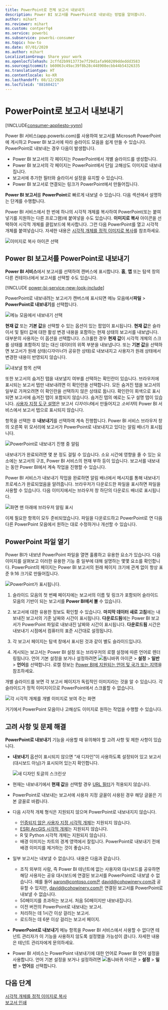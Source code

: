 ```yaml
---
title: PowerPoint로 전체 보고서 내보내기
description: Power BI 보고서를 PowerPoint로 내보내는 방법을 알아봅니다.
author: mihart
ms.reviewer: mihart
ms.custom: contperfq4
ms.service: powerbi
ms.subservice: powerbi-consumer
ms.topic: how-to
ms.date: 07/01/2020
ms.author: mihart
LocalizationGroup: Share your work
ms.openlocfilehash: 2cffd2b9913773e7f29d1afa960209ddeddd3583
ms.sourcegitcommit: b60063c49ac39f8b28c448908ecbb44b54326335
ms.translationtype: HT
ms.contentlocale: ko-KR
ms.lasthandoff: 08/12/2020
ms.locfileid: "88160421"
---
```

# <a name="export-reports-to-powerpoint"></a>PowerPoint로 보고서 내보내기

[!INCLUDE[consumer-appliesto-yynn](../includes/consumer-appliesto-yynn.md)]


Power BI 서비스(app.powerbi.com)를 사용하여 보고서를 Microsoft PowerPoint에 게시하고 Power BI 보고서에 따라 슬라이드 모음을 쉽게 만들 수 있습니다. PowerPoint로 내보내는 경우 다음이 발생합니다.

* Power BI 보고서의 각 페이지는 PowerPoint에서 개별 슬라이드를 생성합니다.
* Power BI 보고서의 각 페이지는 PowerPoint에서 단일 고해상도 이미지로 내보내집니다.
* 보고서에 추가한 필터와 슬라이서 설정을 유지할 수 있습니다.
* Power BI 보고서로 연결되는 링크가 PowerPoint에서 만들어집니다.

**Power BI 보고서**를 **PowerPoint**로 빠르게 내보낼 수 있습니다. 다음 섹션에서 설명하는 단계를 수행합니다.

Power BI 서비스에서 한 번에 하나의 시각적 개체를 복사하여 PowerPoint(또는 붙여넣기를 지원하는 다른 프로그램)에 붙여넣을 수도 있습니다. **이미지로 복사** 아이콘을 선택하여 시각적 개체를 클립보드에 복사합니다. 그런 다음 PowerPoint를 열고 시각적 개체를 붙여넣습니다. 자세한 내용은 [시각적 개체를 정적 이미지로 복사](../visuals/power-bi-visualization-copy-paste.md)를 참조하세요.

![이미지로 복사 아이콘 선택](media/end-user-powerpoint/power-bi-copy.png)

## <a name="export-your-power-bi-report-to-powerpoint"></a>Power BI 보고서를 PowerPoint로 내보내기
**Power BI 서비스**에서 보고서를 선택하여 캔버스에 표시합니다. **홈**, **앱** 또는 탐색 창의 다른 컨테이너에서 보고서를 선택할 수도 있습니다.

[!INCLUDE [power-bi-service-new-look-include](../includes/power-bi-service-new-look-include.md)]

PowerPoint로 내보내려는 보고서가 캔버스에 표시되면 메뉴 모음에서**파일** > **PowerPoint로 내보내기**를 선택합니다.

![메뉴 모음에서 내보내기 선택](media/end-user-powerpoint/power-bi-export.png)

**현재 값** 또는 **기본 값**을 선택할 수 있는 옵션이 있는 팝업이 표시됩니다. **현재 값**은 슬라이서 및 필터 값에 대한 활성 변경 내용을 포함하는 현재 상태의 보고서를 내보냅니다.  대부분의 사용자는 이 옵션을 선택합니다. 스크롤한 경우 **현재 값**이 시각적 개체의 스크롤 상태를 포함하지 않는 대신 데이터의 위쪽 부분을 내보냅니다. 또는 **기본 값**을 선택하면 보고서가 원래 상태(*디자이너*가 공유한 상태)로 내보내지고 사용자가 원래 상태에서 변경한 내용이 반영되지 않습니다.

![내보낼 항목 선택](media/end-user-powerpoint/power-bi-current-values.png)
 
또한 보고서의 숨겨진 탭을 내보낼지 여부를 선택하는 확인란이 있습니다. 브라우저에 표시되는 보고서 탭만 내보내려면 이 확인란을 선택합니다. 모든 숨겨진 탭을 보고서의 일부로 가져오려면 이 확인란을 선택하지 않은 상태로 둡니다. 확인란이 회색으로 표시되면 보고서에 숨겨진 탭이 포함되지 않습니다. 숨겨진 탭의 예로는 도구 설명 탭이 있습니다. [사용자 지정 도구 설명](../create-reports/desktop-tooltips.md)은 보고서 *디자이너*에서 만들어지고 *소비자*의 Power BI 서비스에서 보고서 탭으로 표시되지 않습니다. 

항목을 선택한 후 **내보내기**를 선택하여 계속 진행합니다. Power BI 서비스 브라우저 창의 오른쪽 위 모서리에 보고서가 PowerPoint로 내보내지고 있다는 알림 배너가 표시됩니다. 



![PowerPoint로 내보내기 진행 중 알림](media/end-user-powerpoint/power-bi-export-progress.png)

내보내기가 완료되려면 몇 분 정도 걸릴 수 있습니다. 소요 시간에 영향을 줄 수 있는 요소에는 보고서의 구조, Power BI 서비스의 현재 부하 등이 있습니다. 보고서를 내보내는 동안 Power BI에서 계속 작업을 진행할 수 있습니다.

Power BI 서비스가 내보내기 작업을 완료하면 알림 배너에서 메시지를 통해 내보내기 프로세스가 완료되었음을 알려줍니다. 브라우저가 다운로드한 파일을 표시하면 파일을 사용할 수 있습니다. 다음 이미지에서는 브라우저 창 하단의 다운로드 배너로 표시됩니다.

![화면 맨 아래에 브라우저 알림 표시](media/end-user-powerpoint/power-bi-browsers.png)

이제 필요한 항목이 모두 준비되었습니다. 파일을 다운로드하고 PowerPoint로 연 다음 다른 PowerPoint 모음에서 원하는 대로 수정하거나 개선할 수 있습니다.

## <a name="open-the-powerpoint-file"></a>PowerPoint 파일 열기
Power BI가 내보낸 PowerPoint 파일을 열면 훌륭하고 유용한 요소가 있습니다. 다음 이미지를 살펴보고 이러한 유용한 기능 중 일부에 대해 설명하는 몇몇 요소를 확인합니다. PowerPoint의 페이지는 Power BI 보고서의 원래 페이지 크기에 관계 없이 항상 표준 9:16 크기로 만들어집니다.

![PowerPoint가 표시됩니다.](media/end-user-powerpoint/power-bi-powerpoint-numbered.png)

1. 슬라이드 모음의 첫 번째 페이지에는 보고서의 이름 및 링크가 포함되어 슬라이드 모음의 기반이 되는 보고서를 **Power BI에서 볼** 수 있습니다.
2. 보고서에 대한 유용한 정보도 확인할 수 있습니다. **마지막 데이터 새로 고침**에는 내보내진 보고서의 기준 날짜와 시간이 표시됩니다. **다운로드됨**에는 Power BI 보고서가 PowerPoint 파일로 내보내진 날짜와 시간이 표시됩니다. **다운로드됨** 시간은 내보내기 시점에서 컴퓨터의 표준 시간대로 설정됩니다.


3. 각 보고서 페이지는 탐색 창에서 표시된 것과 같이 별도 슬라이드입니다. 
4. 게시되는 보고서는 Power BI 설정 또는 브라우저의 로캘 설정에 따른 언어로 렌더링됩니다. 언어 기본 설정을 보거나 설정하려면 ![톱니바퀴 아이콘](media/end-user-powerpoint/power-bi-settings-icon.png) > **설정** > **일반** > **언어**를 선택합니다. 로캘 정보는 [Power BI에 지원되는 언어 및 국가 또는 지역](../fundamentals/supported-languages-countries-regions.md)을 참조하세요.


개별 슬라이드를 보면 각 보고서 페이지가 독립적인 이미지라는 것을 알 수 있습니다. 각 슬라이드가 정적 이미지이므로 PowerPoint에서 스크롤할 수 없습니다.

![각 시각적 개체를 개별 이미지로 보여 주는 화면](media/end-user-powerpoint/power-bi-images.png)

거기에서 PowerPoint 모음이나 고해상도 이미지로 원하는 작업을 수행할 수 있습니다.

## <a name="considerations-and-troubleshooting"></a>고려 사항 및 문제 해결
**PowerPoint로 내보내기** 기능을 사용할 때 유의해야 할 고려 사항 및 제한 사항이 있습니다.
 

* **내보내기** 옵션이 표시되지 않으면 “새 디자인”이 사용하도록 설정되어 있고 보고서(대시보드 아님)가 표시되어 있는지 확인합니다.

    ![새 디자인 토글의 스크린샷](media/end-user-powerpoint/power-bi-new-look.png)

* 현재는 내보내기에서 **현재 값**을 선택할 경우 [URL 필터](../collaborate-share/service-url-filters.md)가 적용되지 않습니다.

* PowerPoint로 내보내는 보고서에 사용자 지정 글꼴이 사용된 경우 해당 글꼴은 기본 글꼴로 바뀝니다.

* 다음 시각적 개체 형식은 지원되지 않으며 PowerPoint로 내보내지지 않습니다.
   - [인증되지 않은 사용자 지정 시각적 개체](../developer/visuals/power-bi-custom-visuals-certified.md)는 지원되지 않습니다. 
   - [ESRI ArcGIS 시각적 개체](../visuals/power-bi-visualizations-arcgis.md)는 지원되지 않습니다.
   - R 및 Python 시각적 개체는 지원되지 않습니다.
   - 배경 이미지는 차트의 경계 영역에서 잘립니다. PowerPoint로 내보내기 전에 배경 이미지를 제거하는 것이 좋습니다.

* 일부 보고서는 내보낼 수 없습니다. 내용은 다음과 같습니다.
    - 조직 외부의 사람, 즉 Power BI 테넌트에 없는 사용자와 대시보드를 공유하면 해당 사용자는 공유 대시보드에 연결된 보고서를 PowerPoint로 내보낼 수 없습니다. 예를 들어 aaron@contoso.com은 david@cohowinery.com과 공유할 수 있지만, david@cohowinery.com은 연결된 보고서를 PowerPoint로 내보낼 수 없습니다.
    - 50페이지를 초과하는 보고서. 처음 50페이지만 내보내집니다.
    - 이전 버전의 PowerPoint로 내보내는 보고서.
    - 처리하는 데 1시간 이상 걸리는 보고서. 
    - 로드하는 데 6분 이상 걸리는 보고서 페이지. 

* **PowerPoint로 내보내기** 메뉴 항목을 Power BI 서비스에서 사용할 수 없다면 테넌트 관리자가 이 기능을 사용하지 않도록 설정했을 가능성이 큽니다. 자세한 내용은 테넌트 관리자에게 문의하세요.
* Power BI 서비스는 PowerPoint 내보내기에 대한 언어로 Power BI 언어 설정을 사용합니다. 언어 기본 설정을 보거나 설정하려면 ![톱니바퀴 아이콘](media/end-user-powerpoint/power-bi-settings-icon.png) > **설정** > **일반** > **언어**를 선택합니다.



## <a name="next-steps"></a>다음 단계
[시각적 개체를 정적 이미지로 복사](../visuals/power-bi-visualization-copy-paste.md)    
[보고서 인쇄](end-user-print.md)
